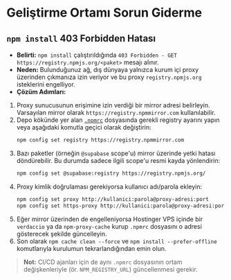 # Geliştirme Ortamı Sorun Giderme

## `npm install` 403 Forbidden Hatası
- **Belirti:** `npm install` çalıştırıldığında `403 Forbidden - GET https://registry.npmjs.org/<paket>` mesajı alınır.
- **Neden:** Bulunduğunuz ağ, dış dünyaya yalnızca kurum içi proxy üzerinden çıkmanıza izin veriyor ve bu proxy `registry.npmjs.org` isteklerini engelliyor.
- **Çözüm Adımları:**
1. Proxy sunucusunun erişimine izin verdiği bir mirror adresi belirleyin. Varsayılan mirror olarak `https://registry.npmmirror.com` kullanılabilir.
2. Depo kökünde yer alan [`.npmrc`](../.npmrc) dosyasında gerekli registry ayarını yapın veya aşağıdaki komutla geçici olarak değiştirin:
     ```bash
     npm config set registry https://registry.npmmirror.com
     ```
3. Bazı paketler (örneğin `@supabase` scope'u) mirror üzerinde yetki hatası döndürebilir. Bu durumda sadece ilgili scope'u resmi kayda yönlendirin:
     ```bash
     npm config set @supabase:registry https://registry.npmjs.org/
     ```
4. Proxy kimlik doğrulaması gerekiyorsa kullanıcı adı/parola ekleyin:
     ```bash
     npm config set proxy http://kullanici:parola@proxy-adresi:port
     npm config set https-proxy http://kullanici:parola@proxy-adresi:port
     ```
5. Eğer mirror üzerinden de engelleniyorsa Hostinger VPS içinde bir `verdaccio` ya da `npm-proxy-cache` kurup `.npmrc` dosyasını o adresi gösterecek şekilde güncelleyin.
6. Son olarak `npm cache clean --force` ve `npm install --prefer-offline` komutlarıyla kurulumun tekrarlandığından emin olun.

> **Not:** CI/CD ajanları için de aynı `.npmrc` dosyasının ortam değişkenleriyle (ör. `NPM_REGISTRY_URL`) güncellenmesi gerekir.
